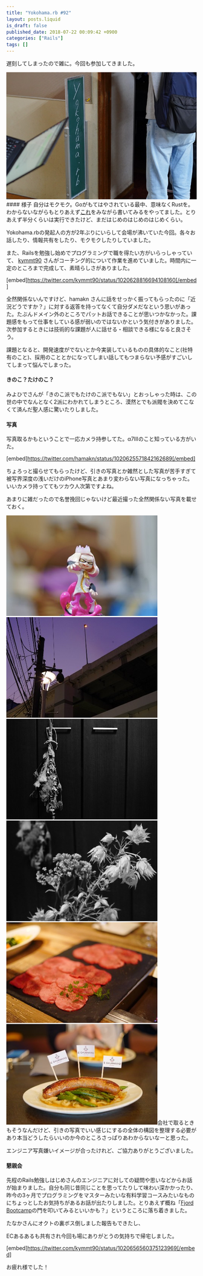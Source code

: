 ```yaml
---
title: "Yokohama.rb #92"
layout: posts.liquid
is_draft: false
published_date: 2018-07-22 00:09:42 +0900
categories: ["Rails"]
tags: []
---
```


遅刻してしまったので雑に。今回も参加してきました。

 ![](/public/images/2019/01/32535-1rYMvIDOcl2KhHj9bo9SjmA.jpeg)#### 様子
自分はモクモク。Goがもてはやされている最中、意味なくRustを。わからないながらもとりあえず[これ](https://employment.en-japan.com/engineerhub/entry/2017/07/10/110000)をみながら書いてみるをやってました。とりあえず半分くらいは実行できたけど、まだはじめのはじめのはじめくらい。

Yokohama.rbの発起人の方が2年ぶりにいらして会場が沸いていた今回。各々お話したり、情報共有をしたり、モクモクしたりしていました。

また、Railsを勉強し始めでプログラミングで職を得たい方がいらっしゃっていて、 [kymmt90](https://twitter.com/kymmt90) さんがコーチング的について作業を進めていました。時間内に一定のところまで完成して、素晴らしさがありました。

[embed]https://twitter.com/kymmt90/status/1020628816694108160[/embed]

全然関係ないんですけど、hamakn さんに話をせっかく振ってもらったのに「近況どうですか？」に対する返答を持ってなくて自分ダメだなという思いがあった。たぶんドメイン外のところでパットお話できることが思いつかなかった。課題感をもって仕事をしている感が弱いのではないかという気付きがありました。次参加するときには技術的な課題が人に話せる・相談できる様になると良さそう。

課題となると、開発速度がでないとか今実装しているものの具体的なこと(社特有のこと)、採用のこととかになってしまい話してもつまらない予感がすごいしてしまって悩んでしまった。

#### きのこ？たけのこ？
みよひでさんが「きのこ派でもたけのこ派でもない」とおっしゃった時は、この世の中でなんとなく2派にわかれてしまうところ、漠然とでも派閥を決めてこなくて済んだ聖人感に驚いたりしました。

#### 写真
写真取るかもということで一応カメラ持参してた。α7IIIのこと知っている方がいた。

[embed]https://twitter.com/hamakn/status/1020625571842162689[/embed]

ちょろっと撮らせてもらったけど、引きの写真とか雑然とした写真が苦手すぎて被写界深度の浅いだけのiPhone写真とあまり変わらない写真になっちゃった。いいカメラ持っててもツカウ人次第ですよね。

あまりに雑だったので名誉挽回じゃないけど最近撮った全然関係ない写真を載せておく。

 ![](/public/images/2019/01/4e1fb-1SEw_TqZSeTPpg3N3eqKuDg.jpeg) ![](/public/images/2019/01/48d4f-10EEjQ9vgaFeaeFmORWtz0A.jpeg) ![](/public/images/2019/01/360d6-1yQg01vSglw7TDaNEXdtjfg.jpeg) ![](/public/images/2019/01/94168-14XZNoc8fk9YhROT9AWSl2Q.jpeg) ![](/public/images/2019/01/8253b-1_9qVYcSt44qUd-eOTwZhPA.jpeg) ![](/public/images/2019/01/8cb54-1NL8UvpYbvBAeSRViyNIE6Q.jpeg)会社で取るときもそうなんだけど、引きの写真でいい感じにするの全体の構図を整理する必要があり本当どうしたらいいのか今のところさっぱりあわからないなーと思った。

エンジニア写真嫌いイメージが合ったけれど、ご協力ありがとうございました。

#### 懇親会
先程のRails勉強しはじめさんのエンジニアに対しての疑問や思いなどからお話が始まりました。自分も同じ昔同じことを思ってたりして味わい深かかったり、昨今の3ヶ月でプログラミングをマスターみたいな有料学習コースみたいなものにちょっとしたお気持ちがあるお話が出たりしました。とりあえず概ね「[Fjord Bootcamp](https://bootcamp.fjord.jp/)の門を叩いてみるといいかも？」というところに落ち着きました。

たなかさんにオクトの裏ボス倒しました報告もできたし、

ECあるあるも共有され今回も場にありがとうの気持ちで帰宅しました。

[embed]https://twitter.com/kymmt90/status/1020656560375123969[/embed]

お疲れ様でした！


